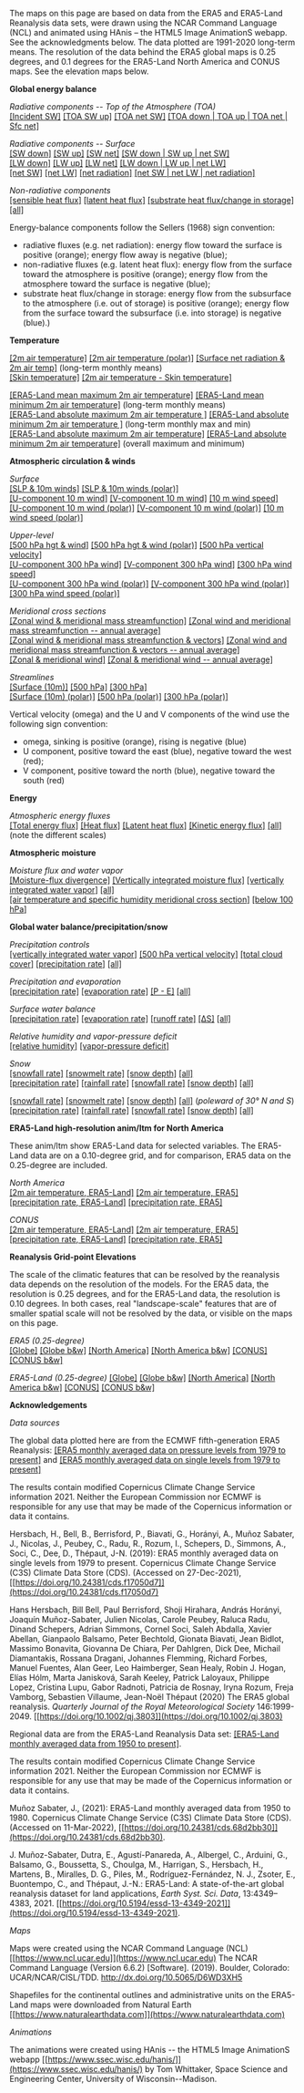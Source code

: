 The maps on this page are based on data from the ERA5 and ERA5-Land Reanalysis data sets, were drawn using the NCAR Command Language (NCL) and animated using HAnis – the HTML5 Image AnimationS webapp.  See the acknowledgments below.  The data plotted are 1991-2020 long-term means. The resolution of the data behind the ERA5 global maps is 0.25 degrees, and 0.1 degrees for the ERA5-Land North America and CONUS maps.  See the elevation maps below. 

**Global energy balance**  

*Radiative components -- Top of the Atmosphere (TOA)*  
[[Incident SW]](./content/anim/ltm/globe/tisr_globe_1991-2020_ltm/tisr_globe_1991-2020_ltm.html)
[[TOA SW up]](./content/anim/ltm/globe/tsru_globe_1991-2020_ltm/tsru_globe_1991-2020_ltm.html) 
[[TOA net SW]](./content/anim/ltm/globe/tsr_globe_1991-2020_ltm/tsr_globe_1991-2020_ltm.html)
[[TOA down | TOA up | TOA net | Sfc net]](./content/anim/ltm/globe/toa_globe_1991-2020_ltm/toa_globe_1991-2020_ltm.html)

*Radiative components -- Surface*  
[[SW down]](./content/anim/ltm/globe/ssrd_globe_1991-2020_ltm/ssrd_globe_1991-2020_ltm.html)
[[SW up]](./content/anim/ltm/globe/ssru_globe_1991-2020_ltm/ssru_globe_1991-2020_ltm.html)
[[SW net]](./content/anim/ltm/globe/ssr_globe_1991-2020_ltm/ssr_globe_1991-2020_ltm.html)
[[SW down | SW up | net SW]](./content/anim/ltm/globe/ss_globe_1991-2020_ltm/ss_globe_1991-2020_ltm.html)  
[[LW down]](./content/anim/ltm/globe/strd_globe_1991-2020_ltm/strd_globe_1991-2020_ltm.html)
[[LW up]](./content/anim/ltm/globe/stru_globe_1991-2020_ltm/stru_globe_1991-2020_ltm.html)
[[LW net]](./content/anim/ltm/globe/str_globe_1991-2020_ltm/str_globe_1991-2020_ltm.html)
[[LW down | LW up | net LW]](./content/anim/ltm/globe/st_globe_1991-2020_ltm/st_globe_1991-2020_ltm.html)  
[[net SW]](./content/anim/ltm/globe/ssr_globe_1991-2020_ltm/ssr_globe_1991-2020_ltm.html) 
[[net LW]](./content/anim/ltm/globe/str_globe_1991-2020_ltm/str_globe_1991-2020_ltm.html)
[[net radiation]](./content/anim/ltm/globe/snr_globe_1991-2020_ltm/snr_globe_1991-2020_ltm.html)
[[net SW | net LW | net radiation]](./content/anim/ltm/globe/sn_globe_1991-2020_ltm/sn_globe_1991-2020_ltm.html)  

*Non-radiative components*   
[[sensible heat flux]](./content/anim/ltm/globe/sshf_globe_1991-2020_ltm/sshf_globe_1991-2020_ltm.html)
[[latent heat flux]](./content/anim/ltm/globe/slhf_globe_1991-2020_ltm/slhf_globe_1991-2020_ltm.html)
[[substrate heat flux/change in storage]](./content/anim/ltm/globe/sghf_globe_1991-2020_ltm/sghf_globe_1991-2020_ltm.html)
[[all]](./content/anim/ltm/globe/shf_globe_1991-2020_ltm/shf_globe_1991-2020_ltm.html)

Energy-balance components follow the Sellers (1968) sign convention:  

* radiative fluxes (e.g. net radiation): energy flow toward the surface is positive (orange); energy flow away is negative (blue);  
* non-radiative fluxes (e.g. latent heat flux): energy flow from the surface toward the atmosphere is positive (orange); energy flow from the atmosphere toward the surface is negative (blue);  
* substrate heat flux/change in storage: energy flow from the subsurface to the atmosphere (i.e. out of storage) is positive (orange); energy flow from the surface toward the subsurface (i.e. into storage) is negative (blue).)
  
**Temperature**  

[[2m air temperature]](./content/anim/ltm/globe/t2m_globe_1991-2020_ltm/t2m_globe_1991-2020_ltm.html) 
[[2m air temperature (polar)]](./content/anim/ltm/polar/t2m_polar_1991-2020_ltm/t2m_polar_1991-2020_ltm.html)
[[Surface net radiation & 2m air temp]](./content/anim/ltm/globe/t2m_snr_globe_1991-2020_ltm/t2m_snr_globe_1991-2020_ltm.html) (long-term monthly means)  
[[Skin temperature]](./content/anim/ltm/globe/skt_globe_1991-2020_ltm/skt_globe_1991-2020_ltm.html)
[[2m air temperature - Skin temperature]](./content/anim/ltm/globe/t2m-skt_globe_1991-2020_ltm/t2m-skt_globe_1991-2020_ltm.html)

[[ERA5-Land mean maximum 2m air temperature]](./content/anim/ltm/globe/t2m_mean_max_globe_1991-2020_ltm/t2m_mean_max_globe_1991-2020_ltm.html) [[ERA5-Land mean minimum 2m air temperature]](./content/anim/ltm/globe/t2m_mean_min_globe_1991-2020_ltm/t2m_mean_min_globe_1991-2020_ltm.html)  (long-term monthly means)  
[[ERA5-Land absolute maximum 2m air temperature
]](./content/anim/ltm/globe/t2m_abs_max_globe_1991-2020_ltmax/t2m_abs_max_globe_1991-2020_ltmax.html)
[[ERA5-Land absolute minimum 2m air temperature ]](./content/anim/ltm/globe/t2m_abs_min_globe_1991-2020_ltmin/t2m_abs_min_globe_1991-2020_ltmin.html) (long-term monthly max and min)  
[[ERA5-Land absolute maximum 2m air temperature]](./content/maps/ltm/globe/t2m_abs_max_globe_1991-2020.png) 
[[ERA5-Land absolute minimum 2m air temperature]](./content/maps/ltm/globe/t2m_abs_min_globe_1991-2020.png) (overall maximum and minimum)

**Atmospheric circulation & winds**  

*Surface*  
[[SLP & 10m winds]](./content/anim/ltm/globe/msl_sfcwind_globe_1991-2020_ltm/msl_sfcwind_globe_1991-2020_ltm.html)
[[SLP & 10m winds (polar)]](./content/anim/ltm/polar/msl_sfcwind_polar_1991-2020_ltm/msl_sfcwind_polar_1991-2020_ltm.html)  
[[U-component 10 m wind]](./content/anim/ltm/globe/u10_wind_globe_1991-2020_ltm/u10_wind_globe_1991-2020_ltm.html) 
[[V-component 10 m wind]](./content/anim/ltm/globe/v10_wind_globe_1991-2020_ltm/v10_wind_globe_1991-2020_ltm.html)
[[10 m wind speed]](./content/anim/ltm/globe/vmag10_wind_globe_1991-2020_ltm/vmag10_wind_globe_1991-2020_ltm.html)  
[[U-component 10 m wind (polar)]](./content/anim/ltm/polar/u10_wind_polar_1991-2020_ltm/u10_wind_polar_1991-2020_ltm.html)
[[V-component 10 m wind (polar)]](./content/anim/ltm/polar/v10_wind_polar_1991-2020_ltm/v10_wind_polar_1991-2020_ltm.html)
[[10 m wind speed (polar)]](./content/anim/ltm/polar/vmag10_wind_polar_1991-2020_ltm/vmag10_wind_polar_1991-2020_ltm.html)

*Upper-level*  
[[500 hPa hgt & wind]](./content/anim/ltm/globe/z500_wind_globe_1991-2020_ltm/z500_wind_globe_1991-2020_ltm.html)
[[500 hPa hgt & wind (polar)]](./content/anim/ltm/polar/z500_wind_polar_1991-2020_ltm/z500_wind_polar_1991-2020_ltm.html)
[[500 hPa vertical velocity]](./content/anim/ltm/globe/w500_globe_1991-2020_ltm/w500_globe_1991-2020_ltm.html)   
[[U-component 300 hPa wind]](./content/anim/ltm/globe/u300_wind_globe_1991-2020_ltm/u300_wind_globe_1991-2020_ltm.html) 
[[V-component 300 hPa wind]](./content/anim/ltm/globe/v300_wind_globe_1991-2020_ltm/v300_wind_globe_1991-2020_ltm.html)
[[300 hPa wind speed]](./content/anim/ltm/globe/vmag300_wind_globe_1991-2020_ltm/vmag300_wind_globe_1991-2020_ltm.html)  
[[U-component 300 hPa wind (polar)]](./content/anim/ltm/polar/u300_wind_polar_1991-2020_ltm/u300_wind_polar_1991-2020_ltm.html)
[[V-component 300 hPa wind (polar)]](./content/anim/ltm/polar/v300_wind_polar_1991-2020_ltm/v300_wind_polar_1991-2020_ltm.html)
[[300 hPa wind speed (polar)]](./content/anim/ltm/polar/vmag300_wind_polar_1991-2020_ltm/vmag300_wind_polar_1991-2020_ltm.html)  

*Meridional cross sections*   
[[Zonal wind & meridional mass streamfunction]](./content/anim/ltm/xsect/zonal_xsect_1991-2020_ltm/zonal_xsect_1991-2020_ltm.html)
[[Zonal wind and meridional mass streamfunction -- annual average]](./content/anim/ltm/xsect/zonal_xsect_1991-2020_ltm/png/zonal_xsect_1991-2020_ltm_ann.png)   
[[Zonal wind & meridional mass streamfunction & vectors]](./content/anim/ltm/xsect/zonal_vec_xsect_1991-2020_ltm/zonal_vec_xsect_1991-2020_ltm.html)
[[Zonal wind and meridional mass streamfunction & vectors -- annual average]](./content/anim/ltm/xsect/zonal_vec_xsect_1991-2020_ltm/png/zonal_vec_xsect_1991-2020_ltm_ann.png)   
[[Zonal & meridional wind]](./content/anim/ltm/xsect/uv_xsect_1991-2020_ltm/uv_xsect_1991-2020_ltm.html)
[[Zonal & meridional wind -- annual average]](./content/anim/ltm/xsect/uv_xsect_1991-2020_ltm/png/uv_xsect_1991-2020_ltm_ann.png)   

*Streamlines*  
[[Surface (10m)]](./content/anim/ltm/globe/stream_10m_globe_1991-2020_ltm/stream_10m_globe_1991-2020_ltm.html)
[[500 hPa]](./content/anim/ltm/globe/stream_500_globe_1991-2020_ltm/stream_500_globe_1991-2020_ltm.html)
[[300 hPa]](./content/anim/ltm/globe/stream_300_globe_1991-2020_ltm/stream_300_globe_1991-2020_ltm.html)  
[[Surface (10m) (polar)]](./content/anim/ltm/polar/stream_10m_polar_1991-2020_ltm/stream_10m_polar_1991-2020_ltm.html)
[[500 hPa (polar)]](./content/anim/ltm/polar/stream_500_polar_1991-2020_ltm/stream_500_polar_1991-2020_ltm.html)
[[300 hPa (polar)]](./content/anim/ltm/polar/stream_300_polar_1991-2020_ltm/stream_300_polar_1991-2020_ltm.html) 
 	
Vertical velocity (omega) and the U and V components of the wind use the following sign convention:

* omega, sinking is positive (orange), rising is negative (blue) 
* U component, positive toward the east (blue), negative toward the west (red);
* V component, positive toward the north (blue), negative toward the south (red)
	 
**Energy**

*Atmospheric energy fluxes*  
[[Total energy flux]](./content/anim/ltm/globe/uv_tef_vint_globe_1991-2020_ltm/uv_tef_vint_globe_1991-2020_ltm.html)
[[Heat flux]](./content/anim/ltm/globe/uv_hf_vint_globe_1991-2020_ltm/uv_hf_vint_globe_1991-2020_ltm.html)
[[Latent heat flux]](./content/anim/ltm/globe/uv_lh_vint_globe_1991-2020_ltm/uv_lh_vint_globe_1991-2020_ltm.html)
[[Kinetic energy flux]](./content/anim/ltm/globe/uv_ke_vint_globe_1991-2020_ltm/uv_ke_vint_globe_1991-2020_ltm.html)
[[all]](./content/anim/ltm/globe/eflux_globe_1991-2020_ltm/eflux_globe_1991-2020_ltm.html)
(note the different scales)

**Atmospheric moisture**

*Moisture flux and water vapor*   
[[Moisture-flux divergence]](./content/anim/ltm/globe/uqvq_divmf_globe_1991-2020_ltm/uqvq_divmf_globe_1991-2020_ltm.html)
[[Vertically integrated moisture flux]](./content/anim/ltm/globe/uqvq_vmag_globe_1991-2020_ltm/uqvq_vmag_globe_1991-2020_ltm.html)
[[vertically integrated water vapor]](./content/anim/ltm/globe/tcwv_globe_1991-2020_ltm/tcwv_globe_1991-2020_ltm.html)
[[all]](./content/anim/ltm/globe/mflux_globe_1991-2020_ltm/mflux_globe_1991-2020_ltm.html)  
[[air temperature and specific humidity meridional cross section]](./content/anim/ltm/xsect/t_q_xsect_1991-2020_ltm/t_q_xsect_1991-2020_ltm.html)
[[below 100 hPa]](./content/anim/ltm/xsect/t_q_xsect2_1991-2020_ltm/t_q_xsect2_1991-2020_ltm.html)

**Global water balance/precipitation/snow**   
 
*Precipitation controls*   
[[vertically integrated water vapor]](./content/anim/ltm/globe/tcwv_globe_1991-2020_ltm/tcwv_globe_1991-2020_ltm.html) 
[[500 hPa vertical velocity]](./content/anim/ltm/globe/w500_globe_1991-2020_ltm/w500_globe_1991-2020_ltm.html)
[[total cloud cover]](./content/anim/ltm/globe/tcc_globe_1991-2020_ltm/tcc_globe_1991-2020_ltm.html)
[[precipitation rate]](./content/anim/ltm/globe/tp_globe_1991-2020_ltm/tp_globe_1991-2020_ltm.html)
[[all]](./content/anim/ltm/globe/pctrl_globe_1991-2020_ltm/pctrl_globe_1991-2020_ltm.html)

*Precipitation and evaporation*   
[[precipitation rate]](./content/anim/ltm/globe/tp_globe_1991-2020_ltm/tp_globe_1991-2020_ltm.html)
[[evaporation rate]](./content/anim/ltm/globe/e_globe_1991-2020_ltm/e_globe_1991-2020_ltm.html)
[[P - E]](./content/anim/ltm/globe/pme_globe_1991-2020_ltm/pme_globe_1991-2020_ltm.html)
[[all]](./content/anim/ltm/globe/pmeall_globe_1991-2020_ltm/pmeall_globe_1991-2020_ltm.html)

*Surface water balance*  
[[precipitation rate]](./content/anim/ltm/globe/tp_globe_1991-2020_ltm/tp_globe_1991-2020_ltm.html)
[[evaporation rate]](./content/anim/ltm/globe/e_globe_1991-2020_ltm/e_globe_1991-2020_ltm.html)
[[runoff rate]](./content/anim/ltm/globe/ro_globe_1991-2020_ltm/ro_globe_1991-2020_ltm.html)
[[&Delta;S]](./content/anim/ltm/globe/ds_globe_1991-2020_ltm/ds_globe_1991-2020_ltm.html)
[[all]](./content/anim/ltm/globe/swb_globe_1991-2020_ltm/swb_globe_1991-2020_ltm.html)

*Relative humidity and vapor-pressure deficit*  
[[relative humidity]](./content/anim/ltm/globe/rh_globe_1991-2020_ltm/rh_globe_1991-2020_ltm.html) 
[[vapor-pressure deficit]](./content/anim/ltm/globe/vpd_globe_1991-2020_ltm/vpd_globe_1991-2020_ltm.html)

*Snow*  
[[snowfall rate]](./content/anim/ltm/polar/sf_polar_1991-2020_ltm/sf_polar_1991-2020_ltm.html)
[[snowmelt rate]](./content/anim/ltm/polar/smlt_polar_1991-2020_ltm/smlt_polar_1991-2020_ltm.html)
[[snow depth]](./content/anim/ltm/polar/sd_polar_1991-2020_ltm/sd_polar_1991-2020_ltm.html)
[[all]](./content/anim/ltm/polar/snow_polar_1991-2020_ltm/snow_polar_1991-2020_ltm.html)  
[[precipitation rate]](./content/anim/ltm/polar/tp_polar_1991-2020_ltm/tp_polar_1991-2020_ltm.html)
[[rainfall rate]](./content/anim/ltm/polar/rr_polar_1991-2020_ltm/rr_polar_1991-2020_ltm.html)
[[snowfall rate]](./content/anim/ltm/polar/sf_polar_1991-2020_ltm/sf_polar_1991-2020_ltm.html)
[[snow depth]](./content/anim/ltm/polar/sd_polar_1991-2020_ltm/sd_polar_1991-2020_ltm.html)
[[all]](./content/anim/ltm/polar/rain_snow_polar_1991-2020_ltm/rain_snow_polar_1991-2020_ltm.html)  

[[snowfall rate]](./content/anim/ltm/polar/sf_polar30_1991-2020_ltm/sf_polar30_1991-2020_ltm.html) 
[[snowmelt rate]](./content/anim/ltm/polar/smlt_polar30_1991-2020_ltm/smlt_polar30_1991-2020_ltm.html)
[[snow depth]](./content/anim/ltm/polar/sd_polar30_1991-2020_ltm/sd_polar30_1991-2020_ltm.html)
[[all]](./content/anim/ltm/polar/snow_polar30_1991-2020_ltm/snow_polar30_1991-2020_ltm.html) (*poleward of 30&deg; N and S*)  
[[precipitation rate]](./content/anim/ltm/polar/tp_polar30_1991-2020_ltm/tp_polar30_1991-2020_ltm.html)
[[rainfall rate]](./content/anim/ltm/polar/rr_polar30_1991-2020_ltm/rr_polar30_1991-2020_ltm.html)
[[snowfall rate]](./content/anim/ltm/polar/sf_polar30_1991-2020_ltm/sf_polar30_1991-2020_ltm.html)
[[snow depth]](./content/anim/ltm/polar/sd_polar30_1991-2020_ltm/sd_polar30_1991-2020_ltm.html)
[[all]](./content/anim/ltm/polar/rain_snow_polar30_1991-2020_ltm/rain_snow_polar30_1991-2020_ltm.html)

**ERA5-Land high-resolution anim/ltm for North America**

These anim/ltm show ERA5-Land data for selected variables.  The ERA5-Land data are on a 0.10-degree grid, and for comparison, ERA5 data on the 0.25-degree are included.

*North America*  
[[2m air temperature, ERA5-Land]](./content/anim/ltm/namer_e5land/t2m_namer_e5land_1991-2020_ltm/t2m_namer_e5land_1991-2020_ltm.html) 
[[2m air temperature, ERA5]](./content/anim/ltm/namer/t2m_namer_1991-2020_ltm/t2m_namer_1991-2020_ltm.html)   
[[precipitation rate, ERA5-Land]](./content/anim/ltm/namer_e5land/tp_namer_e5land_1991-2020_ltm/tp_namer_e5land_1991-2020_ltm.html) 
[[precipitation rate, ERA5]](./content/anim/ltm/namer/tp_namer_1991-2020_ltm/tp_namer_1991-2020_ltm.html)

*CONUS*  
[[2m air temperature, ERA5-Land]](./content/anim/ltm/conus_e5land/t2m_conus_e5land_1991-2020_ltm/t2m_conus_e5land_1991-2020_ltm.html) 
[[2m air temperature, ERA5]](./content/anim/ltm/conus/t2m_conus_1991-2020_ltm/t2m_conus_1991-2020_ltm.html)   
[[precipitation rate, ERA5-Land]](./content/anim/ltm/conus_e5land/tp_conus_e5land_1991-2020_ltm/tp_conus_e5land_1991-2020_ltm.html) 
[[precipitation rate, ERA5]](./content/anim/ltm/conus/tp_conus_1991-2020_ltm/tp_conus_1991-2020_ltm.html)

**Reanalysis Grid-point Elevations**

The scale of the climatic features that can be resolved by the reanalysis data depends on the resolution of the models.  For the ERA5 data, the resolution is 0.25 degrees, and for the ERA5-Land data, the resolution is 0.10 degrees.  In both cases, real "landscape-scale" features that are of smaller spatial scale will not be resolved by the data, or visible on the maps on this page.

*ERA5 (0.25-degree)*  
[[Globe]](./content/maps/elev/ERA5_elev_globe_clr.png) 
[[Globe b&w]](./content/maps/elev/ERA5_elev_globe.png) 
[[North America]](./content/maps/elev/ERA5_elev_namer_clr.png) 
[[North America b&w]](./content/maps/elev/ERA5_elev_namer.png) 
[[CONUS]](./content/maps/elev/ERA5_elev_conus_clr.png)
[[CONUS b&w]](./content/maps/elev/ERA5_elev_conus.png)

*ERA5-Land (0.25-degree)*
[[Globe]](./content/maps/elev/ERA5-Land_elev_globe_clr.png) 
[[Globe b&w]](./content/maps/elev/ERA5-Land_elev_globe.png) 
[[North America]](./content/maps/elev/ERA5-Land_elev_namer_clr.png) 
[[North America b&w]](./content/maps/elev/ERA5-Land_elev_namer.png) 
[[CONUS]](./content/maps/elev/ERA5-Land_elev_conus_clr.png)
[[CONUS b&w]](./content/maps/elev/ERA5-Land_elev_conus.png)

**Acknowledgements**

*Data sources*

The global data plotted here are from the ECMWF fifth-generation ERA5 Reanalysis:  [[ERA5 monthly averaged data on pressure levels from 1979 to present]](https://cds.climate.copernicus.eu/cdsapp#!/dataset/reanalysis-era5-pressure-levels-monthly-means) and [[ERA5 monthly averaged data on single levels from 1979 to present]](https://cds.climate.copernicus.eu/cdsapp#!/dataset/reanalysis-era5-single-levels-monthly-means)   

The results contain modified Copernicus Climate Change Service information 2021. Neither the European Commission nor ECMWF is responsible for any use that may be made of the Copernicus information or data it contains.

Hersbach, H., Bell, B., Berrisford, P., Biavati, G., Horányi, A., Muñoz Sabater, J., Nicolas, J., Peubey, C., Radu, R., Rozum, I., Schepers, D., Simmons, A., Soci, C., Dee, D., Thépaut, J-N. (2019): ERA5 monthly averaged data on single levels from 1979 to present. Copernicus Climate Change Service (C3S) Climate Data Store (CDS). (Accessed on 27-Dec-2021), [[https://doi.org/10.24381/cds.f17050d7]](https://doi.org/10.24381/cds.f17050d7)

Hans Hersbach, Bill Bell, Paul Berrisford, Shoji Hirahara, András Horányi, Joaquín Muñoz-Sabater, Julien Nicolas, Carole Peubey, Raluca Radu, Dinand Schepers, Adrian Simmons, Cornel Soci, Saleh Abdalla, Xavier Abellan, Gianpaolo Balsamo, Peter Bechtold, Gionata Biavati, Jean Bidlot, Massimo Bonavita, Giovanna De Chiara, Per Dahlgren, Dick Dee, Michail Diamantakis, Rossana Dragani, Johannes Flemming, Richard Forbes, Manuel Fuentes, Alan Geer, Leo Haimberger, Sean Healy, Robin J. Hogan, Elías Hólm, Marta Janisková, Sarah Keeley, Patrick Laloyaux, Philippe Lopez, Cristina Lupu, Gabor Radnoti, Patricia de Rosnay, Iryna Rozum, Freja Vamborg, Sebastien Villaume, Jean-Noël Thépaut (2020) The ERA5 global reanalysis.  *Quarterly Journal of the Royal Meteorological Society* 146:1999-2049.  [[https://doi.org/10.1002/qj.3803]](https://doi.org/10.1002/qj.3803)

Regional data are from the ERA5-Land Reanalysis Data set:  [[ERA5-Land monthly averaged data from 1950 to present]](https://cds.climate.copernicus.eu/cdsapp#!/dataset/reanalysis-era5-land-monthly-means).

The results contain modified Copernicus Climate Change Service information 2021. Neither the European Commission nor ECMWF is responsible for any use that may be made of the Copernicus information or data it contains.

Muñoz Sabater, J., (2021): ERA5-Land monthly averaged data from 1950 to 1980. Copernicus Climate Change Service (C3S) Climate Data Store (CDS). (Accessed on 11-Mar-2022), [[https://doi.org/10.24381/cds.68d2bb30]](https://doi.org/10.24381/cds.68d2bb30). 

J. Muñoz-Sabater, Dutra, E., Agustí-Panareda, A., Albergel, C., Arduini, G., Balsamo, G., Boussetta, S., Choulga, M., Harrigan, S., Hersbach, H., Martens, B., Miralles, D. G., Piles, M., Rodríguez-Fernández, N. J., Zsoter, E., Buontempo, C., and Thépaut, J.-N.: ERA5-Land: A state-of-the-art global reanalysis dataset for land applications, *Earth Syst. Sci. Data*, 13:4349–4383, 2021. [[https://doi.org/10.5194/essd-13-4349-2021]](https://doi.org/10.5194/essd-13-4349-2021).

*Maps*

Maps were created using the NCAR Command Language (NCL) [[https://www.ncl.ucar.edu]](https://www.ncl.ucar.edu)
The NCAR Command Language (Version 6.6.2) [Software]. (2019). Boulder, Colorado: UCAR/NCAR/CISL/TDD. http://dx.doi.org/10.5065/D6WD3XH5

Shapefiles for the continental outlines and administrative units on the ERA5-Land maps were downloaded from Natural Earth [[https://www.naturalearthdata.com]](https://www.naturalearthdata.com)

*Animations*

The animations were created using HAnis -- the HTML5 Image AnimationS webapp [[https://www.ssec.wisc.edu/hanis/]](https://www.ssec.wisc.edu/hanis/) by Tom Whittaker, Space Science and Engineering Center, University of Wisconsin--Madison.

